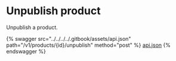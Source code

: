 # Unpublish product

Unpublish a product.

{% swagger src="../../../../.gitbook/assets/api.json" path="/v1/products/{id}/unpublish" method="post" %}
[api.json](../../../../.gitbook/assets/api.json)
{% endswagger %}
